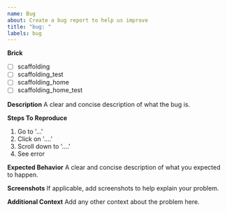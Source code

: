 ```yaml
---
name: Bug 
about: Create a bug report to help us improve
title: "bug: "
labels: bug
---
```


**Brick**

<!--- Put an `x` in all the boxes that apply: -->

- [ ] scaffolding
- [ ] scaffolding_test
- [ ] scaffolding_home
- [ ] scaffolding_home_test

**Description**
A clear and concise description of what the bug is.

**Steps To Reproduce**

1. Go to '...'
2. Click on '....'
3. Scroll down to '....'
4. See error

**Expected Behavior**
A clear and concise description of what you expected to happen.

**Screenshots**
If applicable, add screenshots to help explain your problem.

**Additional Context**
Add any other context about the problem here.
